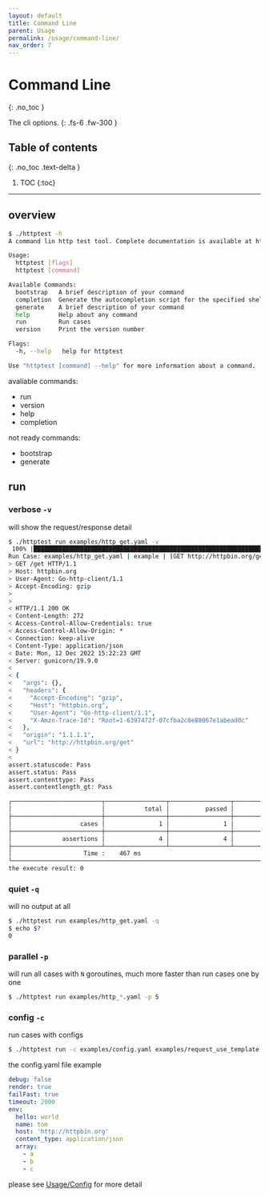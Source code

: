 ```yaml
---
layout: default
title: Command Line
parent: Usage
permalink: /usage/command-line/
nav_order: 7
---
```


# Command Line
{: .no_toc }

The cli options.
{: .fs-6 .fw-300 }

## Table of contents
{: .no_toc .text-delta }

1. TOC
{:toc}

---

## overview

```bash
$ ./httptest -h
A command lin http test tool. Complete documentation is available at https://github.com/wklken/httptest

Usage:
  httptest [flags]
  httptest [command]

Available Commands:
  bootstrap   A brief description of your command
  completion  Generate the autocompletion script for the specified shell
  generate    A brief description of your command
  help        Help about any command
  run         Run cases
  version     Print the version number

Flags:
  -h, --help   help for httptest

Use "httptest [command] --help" for more information about a command.
```

avaliable commands:
- run
- version
- help
- completion

not ready commands:
- bootstrap
- generate

## run

### verbose `-v`

will show the request/response detail

```bash
$ ./httptest run examples/http_get.yaml -v
 100% |███████████████████████████████████████████████████████████████████████████████████████████████████████████████████████| (1/1, 2 it/s)
Run Case: examples/http_get.yaml | example | [GET http://httpbin.org/get] | 466ms
> GET /get HTTP/1.1
> Host: httpbin.org
> User-Agent: Go-http-client/1.1
> Accept-Encoding: gzip
>
>
< HTTP/1.1 200 OK
< Content-Length: 272
< Access-Control-Allow-Credentials: true
< Access-Control-Allow-Origin: *
< Connection: keep-alive
< Content-Type: application/json
< Date: Mon, 12 Dec 2022 15:22:23 GMT
< Server: gunicorn/19.9.0
<
< {
<   "args": {},
<   "headers": {
<     "Accept-Encoding": "gzip",
<     "Host": "httpbin.org",
<     "User-Agent": "Go-http-client/1.1",
<     "X-Amzn-Trace-Id": "Root=1-6397472f-07cfba2c0e88067e1abead0c"
<   },
<   "origin": "1.1.1.1",
<   "url": "http://httpbin.org/get"
< }
<
assert.statuscode: Pass
assert.status: Pass
assert.contenttype: Pass
assert.contentlength_gt: Pass

┌─────────────────────────┬─────────────────┬─────────────────┬─────────────────┐
│                         │           total │          passed │          failed │
├─────────────────────────┼─────────────────┼─────────────────┼─────────────────┤
│                   cases │               1 │               1 │               0 │
├─────────────────────────┼─────────────────┼─────────────────┼─────────────────┤
│              assertions │               4 │               4 │               0 │
├─────────────────────────┴─────────────────┴─────────────────┴─────────────────┤
│                    Time :    467 ms                                           │
└───────────────────────────────────────────────────────────────────────────────┘
the execute result: 0
```

### quiet `-q`

will no output at all

```bash
$ ./httptest run examples/http_get.yaml -q
$ echo $?
0
```

### parallel `-p`

will run all cases with `N` goroutines, much more faster than run cases one by one

```bash
$ ./httptest run examples/http_*.yaml -p 5
```

### config `-c`

run cases with configs

```bash
$ ./httptest run -c examples/config.yaml examples/request_use_template.yaml
```

the config.yaml file example

```yaml
debug: false
render: true
failFast: true
timeout: 2000
env:
  hello: world
  name: tom
  host: 'http://httpbin.org'
  content_type: application/json
  array:
    - a
    - b
    - c
```

please see [Usage/Config](/usage/config/) for more detail
